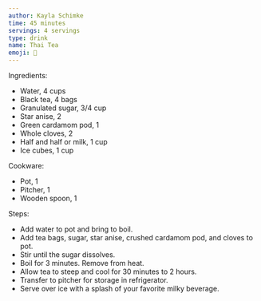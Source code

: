 ```yaml
---
author: Kayla Schimke
time: 45 minutes
servings: 4 servings
type: drink
name: Thai Tea 
emoji: 🧋
---
```


Ingredients:

- Water, 4 cups
- Black tea, 4 bags
- Granulated sugar, 3/4 cup
- Star anise, 2 
- Green cardamom pod, 1
- Whole cloves, 2
- Half and half or milk, 1 cup
- Ice cubes, 1 cup

Cookware:

- Pot, 1
- Pitcher, 1
- Wooden spoon, 1

Steps:

- Add water to pot and bring to boil.
- Add tea bags, sugar, star anise, crushed cardamom pod, and cloves to pot.
- Stir until the sugar dissolves.
- Boil for 3 minutes. Remove from heat.
- Allow tea to steep and cool for 30 minutes to 2 hours.
- Transfer to pitcher for storage in refrigerator.
- Serve over ice with a splash of your favorite milky beverage.